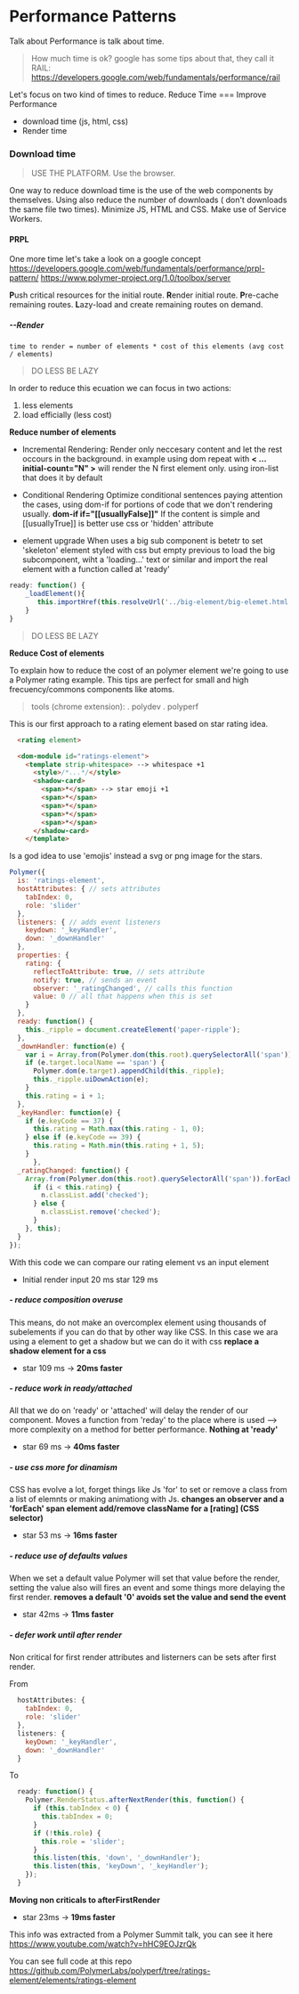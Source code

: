 # Performance Patterns

Talk about Performance is talk about time.

> How much time is ok? google has some tips about that, they call it RAIL:
https://developers.google.com/web/fundamentals/performance/rail

Let's focus on two kind of times to reduce.  Reduce Time === Improve Performance
* download time (js, html, css)
* Render time

### Download time

> USE THE PLATFORM. Use the browser.

One way to reduce download time is the use of the web components by themselves.
Using <import> also reduce the number of downloads (<import> don't downloads the same file two times).
Minimize JS, HTML and CSS.
Make use of Service Workers.

#### PRPL

One more time let's take a look on a google concept
 https://developers.google.com/web/fundamentals/performance/prpl-pattern/
 https://www.polymer-project.org/1.0/toolbox/server

**P**ush critical resources for the initial route.
**R**ender initial route.
**P**re-cache remaining routes.
**L**azy-load and create remaining routes on demand.

##### **--Render**
    time to render = number of elements * cost of this elements (avg cost / elements)
> DO LESS BE LAZY

In order to reduce this ecuation we can focus in two actions:
1. less elements
2. load efficially (less cost)

**Reduce number of elements**

  - Incremental Rendering:
    Render only neccesary content and let the rest occours in the background.
    in example using dom repeat with **< ... initial-count="N" >** will render the N first element only.
    using iron-list that does it by default

  - Conditional Rendering
    Optimize conditional sentences paying attention the cases, using dom-if for portions of code that we don't rendering usually.
    **dom-if  if="[[usuallyFalse]]"**
    If the content is simple and [[usuallyTrue]] is better use css or 'hidden' attribute

  - element upgrade
    When uses a big sub component is betetr to set 'skeleton' element styled with css but empty previous to load the big subcomponent, wiht a 'loading...' text or similar and import the real element with a function called at 'ready'
``` javascript
ready: function() {
    _loadElement(){
       this.importHref(this.resolveUrl('../big-element/big-elemet.html'));
    }
}
```

>DO LESS BE LAZY

**Reduce Cost of elements**

To explain how to reduce the cost of an polymer element we're going to use a Polymer rating example.
This tips are perfect for small and high frecuency/commons components like atoms.

  >tools  (chrome extension):
  . polydev
  . polyperf

This is our first approach to a rating element based on star rating idea.
```html
  <rating element>

  <dom-module id="ratings-element">
    <template strip-whitespace> --> whitespace +1
      <style>/*...*/</style>
      <shadow-card>
        <span>*</span> --> star emoji +1
        <span>*</span>
        <span>*</span>
        <span>*</span>
        <span>*</span>
      </shadow-card>
    </template>
```
Is a god idea to use 'emojis' instead a svg or png image for the stars.
```javascript
Polymer({
  is: 'ratings-element',
  hostAttributes: { // sets attributes
    tabIndex: 0,
    role: 'slider'
  },
  listeners: { // adds event listeners
    keydown: '_keyHandler',
    down: '_downHandler'
  },
  properties: {
    rating: {
      reflectToAttribute: true, // sets attribute
      notify: true, // sends an event
      observer: '_ratingChanged', // calls this function
      value: 0 // all that happens when this is set
    }
  },
  ready: function() {
    this._ripple = document.createElement('paper-ripple');
  },
  _downHandler: function(e) {
    var i = Array.from(Polymer.dom(this.root).querySelectorAll('span')).indexOf(e.target);
    if (e.target.localName == 'span') {
      Polymer.dom(e.target).appendChild(this._ripple);
      this._ripple.uiDownAction(e);
    }
    this.rating = i + 1;
  },
  _keyHandler: function(e) {
    if (e.keyCode == 37) {
      this.rating = Math.max(this.rating - 1, 0);
    } else if (e.keyCode == 39) {
      this.rating = Math.min(this.rating + 1, 5);
    }
      },
  _ratingChanged: function() {
    Array.from(Polymer.dom(this.root).querySelectorAll('span')).forEach(function(n, i) {
      if (i < this.rating) {
        n.classList.add('checked');
      } else {
        n.classList.remove('checked');
      }
    }, this);
  }
});
```
With this code we can compare our rating element vs an input element

- Initial render
input 20 ms
star 129 ms

##### - reduce composition overuse
  This means, do not make an overcomplex element using thousands of subelements if you can do that by other way like CSS.
  In this case we ara using a <shadow-card> element to get a shadow but we can do it with css
  **replace a shadow element for a css**

- star 109 ms -> **20ms faster**

#####  - reduce work in ready/attached
  All that we do on 'ready' or 'attached' will delay the render of our component.
  Moves a function from 'reday' to the place where is used   --> more complexity on a method for better performance.
  **Nothing at 'ready'**

- star 69 ms ->  **40ms faster**

##### - use css more for dinamism
  CSS has evolve a lot, forget things like Js 'for' to set or remove a class from a list of elemnts or making animationg with Js.
  **changes an observer and a 'forEach' span element add/remove className for a [rating] (CSS selector)**

- star 53 ms -> **16ms faster**

#####  - reduce use of defaults values
  When we set a default value Polymer will set that value before the render, setting the value also will fires an event and some things more delaying the first render.
  **removes a default '0' avoids set the value and send the event**

- star 42ms -> **11ms faster**

##### - defer work until after render
  Non critical for first render attributes and listerners can be sets after first render.

  From
```javascript
  hostAttributes: {
    tabIndex: 0,
    role: 'slider'
  },
  listeners: {
    keyDown: '_keyHandler',
    down: '_downHandler'
  }
```
  To
```javascript
  ready: function() {
    Polymer.RenderStatus.afterNextRender(this, function() {
      if (this.tabIndex < 0) {
        this.tabIndex = 0;
      }
      if (!this.role) {
        this.role = 'slider';
      }
      this.listen(this, 'down', '_downHandler');
      this.listen(this, 'keyDown', '_keyHandler');
    });
  }
```
**Moving non criticals to afterFirstRender**
- star 23ms -> **19ms faster**


This info was extracted from a Polymer Summit talk, you can see it here
https://www.youtube.com/watch?v=hHC9EOJzrQk

You can see full code at this repo
https://github.com/PolymerLabs/polyperf/tree/ratings-element/elements/ratings-element

